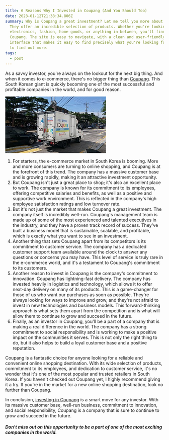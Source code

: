 ```yaml
---
title: 6 Reasons Why I Invested in Coupang (And You Should Too)
date: 2023-01-12T21:38:34.806Z
summary: Why is Coupang a great investment? Let me tell you more about Coupang.
  They offer an incredible selection of products. Whether you're looking for
  electronics, fashion, home goods, or anything in between, you'll find it on
  Coupang. The site is easy to navigate, with a clean and user-friendly
  interface that makes it easy to find precisely what you're looking for. Read
  to find out more.
tags:
  - post
---
```

As a savvy investor, you're always on the lookout for the next big thing. And when it comes to e-commerce, there's no bigger thing than [Coupang](https://www.aboutcoupang.com/). This South Korean giant is quickly becoming one of the most successful and profitable companies in the world, and for good reason.

![coupang](/static/img/320px-coupang_2.jpg "coupang cpng")

1. For starters, the e-commerce market in South Korea is booming. More and more consumers are turning to online shopping, and Coupang is at the forefront of this trend. The company has a massive customer base and is growing rapidly, making it an attractive investment opportunity.
2. But Coupang isn't just a great place to shop; it's also an excellent place to work. The company is known for its commitment to its employees, offering competitive salaries and benefits, as well as a positive and supportive work environment. This is reflected in the company's high employee satisfaction ratings and low turnover rate.
3. But it's not just the market that makes Coupang a great investment. The company itself is incredibly well-run. Coupang's management team is made up of some of the most experienced and talented executives in the industry, and they have a proven track record of success. They've built a business model that is sustainable, scalable, and profitable, which is exactly what you want to see in an investment.
4. Another thing that sets Coupang apart from its competitors is its commitment to customer service. The company has a dedicated customer support team available around the clock to answer any questions or concerns you may have. This level of service is truly rare in the e-commerce world, and it's a testament to Coupang's commitment to its customers.
5. Another reason to invest in Coupang is the company's commitment to innovation. Coupang has lightning-fast delivery. The company has invested heavily in logistics and technology, which allows it to offer next-day delivery on many of its products. This is a game-changer for those of us who want our purchases as soon as possible. They're always looking for ways to improve and grow, and they're not afraid to invest in new technologies and business models. This forward-thinking approach is what sets them apart from the competition and is what will allow them to continue to grow and succeed in the future.
6. Finally, as an investor in Coupang, you'll be a part of a company that is making a real difference in the world. The company has a strong commitment to social responsibility and is working to make a positive impact on the communities it serves. This is not only the right thing to do, but it also helps to build a loyal customer base and a positive reputation.

Coupang is a fantastic choice for anyone looking for a reliable and convenient online shopping destination. With its wide selection of products, commitment to its employees, and dedication to customer service, it's no wonder that it's one of the most popular and trusted retailers in South Korea. If you haven't checked out Coupang yet, I highly recommend giving it a try. If you're in the market for a new online shopping destination, look no further than Coupang.

In conclusion, [investing in Coupang](https://ir.aboutcoupang.com/English/home/) is a smart move for any investor. With its massive customer base, well-run business, commitment to innovation, and social responsibility, Coupang is a company that is sure to continue to grow and succeed in the future. 

##### Don't miss out on this opportunity to be a part of one of the most exciting companies in the world.